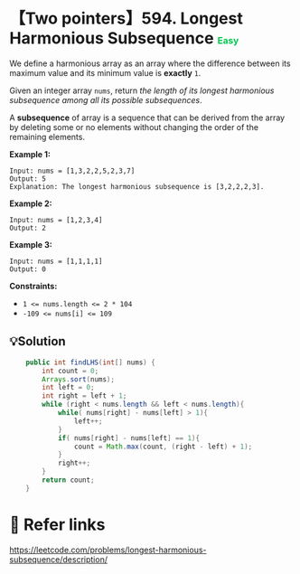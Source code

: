 # 【Two pointers】594. Longest Harmonious Subsequence <font size="3" color="02C850">Easy</font>

We define a harmonious array as an array where the difference between its maximum value and its minimum value is **exactly** `1`.

Given an integer array `nums`, return *the length of its longest harmonious subsequence among all its possible subsequences*.

A **subsequence** of array is a sequence that can be derived from the array by deleting some or no elements without changing the order of the remaining elements.

**Example 1:**

```
Input: nums = [1,3,2,2,5,2,3,7]
Output: 5
Explanation: The longest harmonious subsequence is [3,2,2,2,3].
```

**Example 2:**

```
Input: nums = [1,2,3,4]
Output: 2
```

**Example 3:**

```
Input: nums = [1,1,1,1]
Output: 0
```

**Constraints:**

- `1 <= nums.length <= 2 * 104`
- `-109 <= nums[i] <= 109`

## 💡Solution

```java
    public int findLHS(int[] nums) {
        int count = 0;
        Arrays.sort(nums);
        int left = 0;
        int right = left + 1;
        while (right < nums.length && left < nums.length){
            while( nums[right] - nums[left] > 1){
                left++;
            }
            if( nums[right] - nums[left] == 1){
                count = Math.max(count, (right - left) + 1);
            }
            right++;
        }
        return count;
    }
```

# 🔗 Refer links

https://leetcode.com/problems/longest-harmonious-subsequence/description/